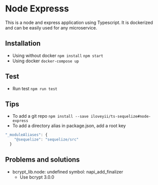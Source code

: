Node Expresss
======
This is a node and express application using Typescript. It is dockerized and can be easily used for any
microservice.


## Installation
   * Using without docker
     `npm install`
     `npm start`
   * Using docker
     `docker-compose up`




## Test
   * Run test
     `npm run test`

## Tips
   * To add a git repo
     `npm install --save iloveyii/ts-sequelize#node-express`
   * To add a directory alias in package.json, add a root key
```js
"_moduleAliases": {
    "@sequelize": "sequelize/src"
  }
```



## Problems and solutions
   * bcrypt_lib.node: undefined symbol: napi_add_finalizer
     * Use bcrypt 3.0.0